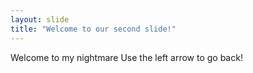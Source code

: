 ```yaml
---
layout: slide
title: "Welcome to our second slide!"
---
```

Welcome to my nightmare
Use the left arrow to go back!
